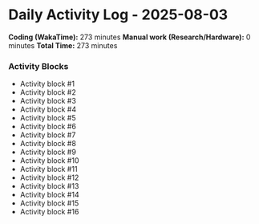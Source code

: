 # Daily Activity Log - 2025-08-03

**Coding (WakaTime):** 273 minutes
**Manual work (Research/Hardware):** 0 minutes
**Total Time:** 273 minutes

### Activity Blocks
- Activity block #1
- Activity block #2
- Activity block #3
- Activity block #4
- Activity block #5
- Activity block #6
- Activity block #7
- Activity block #8
- Activity block #9
- Activity block #10
- Activity block #11
- Activity block #12
- Activity block #13
- Activity block #14
- Activity block #15
- Activity block #16
